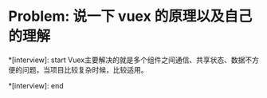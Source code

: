 # Problem: 说一下 vuex 的原理以及自己的理解

*[interview]: start
Vuex主要解决的就是多个组件之间通信、共享状态、数据不方便的问题，当项目比较复杂时候，比较适用。

*[interview]: end
